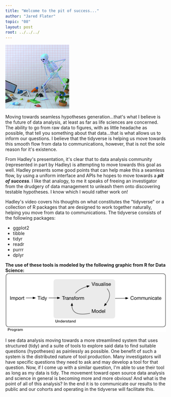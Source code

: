 ```yaml
---
title: "Welcome to the pit of success..."
author: "Jared Flater"
topic: "08"
layout: post
root: ../../../
---
```

![](images/skeleton_tidying_jf.gif)

Moving towards seamless hypotheses generation...that's what I believe is the future of data analysis,
at least as far as life sciences are concerned. The ability to go from raw data to figures, 
with as little headache as possible, that tell you something about that data...that is what allows us to 
inform our questions. I believe that the tidyverse is helping us move towards this smooth flow from data
to communications, however, that is not the sole reason for it's existence. 

From Hadley's presentation, it's clear that to data analysis community (represented in part by Hadley) is 
attempting to move towards this goal as well. Hadley presents some good points that can help make this a 
seamless flow, by using a uniform interface and APIs he hopes to move towards a ***pit of success***. I 
like that analogy, to me it speaks of freeing an investigator from the drudgery of data management to 
unleash them onto discovering testable hypotheses. I know which I would rather work on!

Hadley's video covers his thoughts on what constitutes the "tidyverse" or a collection of R packages
that are designed to work together naturally, helping you move from data to communications. 
The tidyverse consists of the following packages:

* ggplot2
* tibble
* tidyr
* readr
* purrr
* dplyr
  
**The use of these tools is modeled by the following graphic from R for Data Science:**
![](images/data_science_jf.png)

I see data analysis moving towards a more streamlined system that uses structured (tidy) and a suite 
of tools to explore said data to find suitable questions (hypotheses) as painlessly as possible. One 
benefit of such a system is the distributed nature of tool production. Many investigators will have 
specific questions they need to ask and may develop a tool for that question. Now, if I come up with 
a similar question, I'm able to use their tool as long as my data is tidy. The movement toward open 
source data analysis and science in general is becoming more and more obvious! And what is the point
of all of this analysis? In the end it is to communicate our results to the public and our cohorts and
operating in the tidyverse will facilitate this. 

